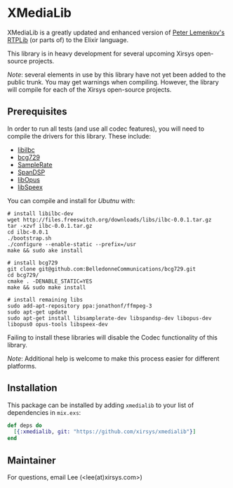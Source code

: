 # XMediaLib

XMediaLib is a greatly updated and enhanced version of [Peter Lemenkov's](https://github.com/lemenkov) [RTPLib](https://github.com/lemenkov/rtplib) (or parts of) to the Elixir language.

This library is in heavy development for several upcoming Xirsys open-source projects.

_Note_: several elements in use by this library have not yet been added to the public trunk. You may get warnings when compiling. However, the library will compile for each of the Xirsys open-source projects.

## Prerequisites

In order to run all tests (and use all codec features), you will need to compile the drivers for this library.  These include:

  - [libilbc](https://github.com/TimothyGu/libilbc)
  - [bcg729](https://github.com/BelledonneCommunications/bcg729)
  - [SampleRate](https://launchpad.net/ubuntu/+source/libsamplerate)
  - [SpanDSP](https://github.com/jart/spandsp)
  - [libOpus](http://opus-codec.org/downloads/)
  - [libSpeex](https://www.speex.org/)

You can compile and install for *Ubutnu* with:

```
# install libilbc-dev
wget http://files.freeswitch.org/downloads/libs/ilbc-0.0.1.tar.gz
tar -xzvf ilbc-0.0.1.tar.gz
cd ilbc-0.0.1
./bootstrap.sh
./configure --enable-static --prefix=/usr
make && sudo ake install

# install bcg729
git clone git@github.com:BelledonneCommunications/bcg729.git
cd bcg729/
cmake . -DENABLE_STATIC=YES
make && sudo make install

# install remaining libs
sudo add-apt-repository ppa:jonathonf/ffmpeg-3
sudo apt-get update
sudo apt-get install libsamplerate-dev libspandsp-dev libopus-dev libopus0 opus-tools libspeex-dev
```

Failing to install these libraries will disable the Codec functionality of this library.

_Note_: Additional help is welcome to make this process easier for different platforms.

## Installation

This package can be installed by adding `xmedialib` to your list of dependencies in `mix.exs`:

```elixir
def deps do
  [{:xmedialib, git: "https://github.com/xirsys/xmedialib"}]
end
```

## Maintainer

For questions, email Lee (<lee(at)xirsys.com>)